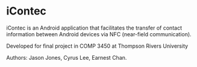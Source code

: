 # iContec

iContec is an Android application that facilitates the transfer of contact information between Android devices via NFC (near-field communication). 

Developed for final project in COMP 3450 at Thompson Rivers University

Authors: Jason Jones, Cyrus Lee, Earnest Chan. 
